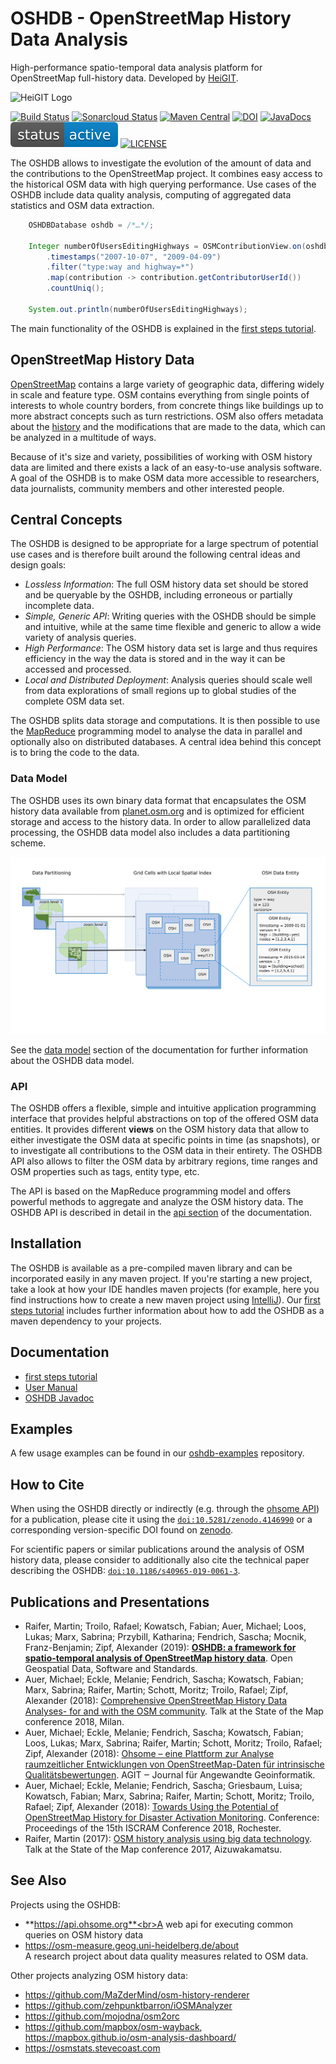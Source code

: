 OSHDB - OpenStreetMap History Data Analysis
===========================================

High-performance spatio-temporal data analysis platform for OpenStreetMap full-history data. Developed by [HeiGIT](https://heigit.org).

<img src="https://heigit.org/wp-content/uploads/2018/01/HeiGIT_Logo_cut-505x100@2x.png" height="80px" width="404px" alt="HeiGIT Logo">

[![Build Status](https://jenkins.ohsome.org/buildStatus/icon?job=oshdb/master)](https://jenkins.ohsome.org/blue/organizations/jenkins/oshdb/activity/?branch=master)
[![Sonarcloud Status](https://sonarcloud.io/api/project_badges/measure?project=org.heigit.ohsome:oshdb&metric=alert_status)](https://sonarcloud.io/dashboard?id=org.heigit.ohsome:oshdb)
[![Maven Central](https://maven-badges.herokuapp.com/maven-central/org.heigit.ohsome/oshdb/badge.svg)](https://search.maven.org/artifact/org.heigit.ohsome/oshdb)
[![DOI](https://zenodo.org/badge/DOI/10.5281/zenodo.4146990.svg)](https://doi.org/10.5281/zenodo.4146990)
[![JavaDocs](https://img.shields.io/badge/Java-docs-blue.svg)](https://docs.ohsome.org/java/oshdb)
[![status: active](https://github.com/GIScience/badges/raw/master/status/active.svg)](https://github.com/GIScience/badges#active)
[![LICENSE](https://img.shields.io/github/license/GIScience/oshdb)](COPYING)

The OSHDB allows to investigate the evolution of the amount of data and the contributions to the OpenStreetMap project. It combines easy access to the historical OSM data with high querying performance. Use cases of the OSHDB include data quality analysis, computing of aggregated data statistics and OSM data extraction.

```java
    OSHDBDatabase oshdb = /*…*/;

    Integer numberOfUsersEditingHighways = OSMContributionView.on(oshdb)
        .timestamps("2007-10-07", "2009-04-09")
        .filter("type:way and highway=*")
        .map(contribution -> contribution.getContributorUserId())
        .countUniq();

    System.out.println(numberOfUsersEditingHighways);
```

The main functionality of the OSHDB is explained in the [first steps tutorial](documentation/first-steps/README.md).

OpenStreetMap History Data
--------------------------

[OpenStreetMap](https://www.openstreetmap.org/) contains a large variety of geographic data, differing widely in scale and feature type. OSM contains everything from single points of interests to whole country borders, from concrete things like buildings up to more abstract concepts such as turn restrictions. OSM also offers metadata about the [history](https://wiki.openstreetmap.org/wiki/Planet.osm/full) and the modifications that are made to the data, which can be analyzed in a multitude of ways.

Because of it's size and variety, possibilities of working with OSM history data are limited and there exists a lack of an easy-to-use analysis software. A goal of the OSHDB is to make OSM data more accessible to researchers, data journalists, community members and other interested people.

Central Concepts
----------------

The OSHDB is designed to be appropriate for a large spectrum of potential use cases and is therefore built around the following central ideas and design goals:

* _Lossless Information_: The full OSM history data set should be stored and be queryable by the OSHDB, including erroneous or partially incomplete data.
* _Simple, Generic API_: Writing queries with the OSHDB should be simple and intuitive, while at the same time flexible and generic to allow a wide variety of analysis queries.
* _High Performance_: The OSM history data set is large and thus requires efficiency in the way the data is stored and in the way it can be accessed and processed.
* _Local and Distributed Deployment_: Analysis queries should scale well from data explorations of small regions up to global studies of the complete OSM data set.

The OSHDB splits data storage and computations. It is then possible to use the [MapReduce](https://en.wikipedia.org/wiki/MapReduce) programming model to analyse the data in parallel and optionally also on distributed databases. A central idea behind this concept is to bring the code to the data.

### Data Model

The OSHDB uses its own binary data format that encapsulates the OSM history data available from [planet.osm.org](https://planet.osm.org/) and is optimized for efficient storage and access to the history data. In order to allow parallelized data processing, the OSHDB data model also includes a data partitioning scheme.

[![schematic overview of the OSHDB data model](documentation/manual/data-model.svg)](documentation/manual/data-model.md)

See the [data model](documentation/manual/data-model.md) section of the documentation for further information about the OSHDB data model.

### API

The OSHDB offers a flexible, simple and intuitive application programming interface that provides helpful abstractions on top of the offered OSM data entities. It provides different **views** on the OSM history data that allow to either investigate the OSM data at specific points in time (as snapshots), or to investigate all contributions to the OSM data in their entirety. The OSHDB API also allows to filter the OSM data by arbitrary regions, time ranges and OSM properties such as tags, entity type, etc.

The API is based on the MapReduce programming model and offers powerful methods to aggregate and analyze the OSM history data. The OSHDB API is described in detail in the [api section](documentation/manual/api.md) of the documentation.

Installation
------------

The OSHDB is available as a pre-compiled maven library and can be incorporated easily in any maven project. If you're starting a new project, take a look at how your IDE handles maven projects (for example, here you find instructions how to create a new maven project using [IntelliJ](https://www.jetbrains.com/help/idea/maven-support.html#maven_create_project)). Our [first steps tutorial](https://github.com/GIScience/oshdb/tree/1.1.2/documentation/first-steps#2-add-maven-dependency) includes further information about how to add the OSHDB as a maven dependency to your projects.

Documentation
-------------

* [first steps tutorial](documentation/first-steps/README.md)
* [User Manual](documentation/manual/README.md)
* [OSHDB Javadoc](https://docs.ohsome.org/java/oshdb/1.1.2/aggregated/)

Examples
--------

A few usage examples can be found in our [oshdb-examples](https://gitlab.gistools.geog.uni-heidelberg.de/giscience/big-data/ohsome/oshdb-examples) repository.

How to Cite
-----------

When using the OSHDB directly or indirectly (e.g. through the [ohsome API](https://api.ohsome.org)) for a publication, please cite it using the [`doi:10.5281/zenodo.4146990`](https://doi.org/10.5281/zenodo.4146990) or a corresponding version-specific DOI found on [zenodo](https://zenodo.org/record/4146990).

For scientific papers or similar publications around the analysis of OSM history data, please consider to additionally also cite the technical paper describing the OSHDB: [`doi:10.1186/s40965-019-0061-3`](https://doi.org/10.1186/s40965-019-0061-3).

Publications and Presentations
------------------------------

* Raifer, Martin; Troilo, Rafael; Kowatsch, Fabian; Auer, Michael; Loos, Lukas; Marx, Sabrina; Przybill, Katharina; Fendrich, Sascha; Mocnik, Franz-Benjamin; Zipf, Alexander (2019): [**OSHDB: a framework for spatio-temporal analysis of OpenStreetMap history data**](https://doi.org/10.1186/s40965-019-0061-3). Open Geospatial Data, Software and Standards.
* Auer, Michael; Eckle, Melanie; Fendrich, Sascha; Kowatsch, Fabian; Marx, Sabrina; Raifer, Martin; Schott, Moritz; Troilo, Rafael; Zipf, Alexander (2018): [Comprehensive OpenStreetMap History Data Analyses- for and with the OSM community](https://2018.stateofthemap.org/2018/A33-Comprehensive_OpenStreetMap_History_Data_Analyses-_for_and_with_the_OSM_community/). Talk at the State of the Map conference 2018, Milan.
* Auer, Michael; Eckle, Melanie; Fendrich, Sascha; Kowatsch, Fabian; Loos, Lukas; Marx, Sabrina; Raifer, Martin; Schott, Moritz; Troilo, Rafael; Zipf, Alexander (2018): [Ohsome – eine Plattform zur Analyse raumzeitlicher Entwicklungen von OpenStreetMap-Daten für intrinsische Qualitätsbewertungen](https://gispoint.de/gisopen-paper/4514-ohsome-eine-plattform-zur-analyse-raumzeitlicherentwicklungen-von-openstreetmap-daten-fuer-intrinsische-qualitaetsbewertungen.html?IDjournalTitle=5). AGIT ‒ Journal für Angewandte Geoinformatik.
* Auer, Michael; Eckle, Melanie; Fendrich, Sascha; Griesbaum, Luisa; Kowatsch, Fabian; Marx, Sabrina; Raifer, Martin; Schott, Moritz; Troilo, Rafael; Zipf, Alexander (2018): [Towards Using the Potential of OpenStreetMap History for Disaster Activation Monitoring](https://www.researchgate.net/publication/325397280_Towards_Using_the_Potential_of_OpenStreetMap_History_for_Disaster_Activation_Monitoring). Conference: Proceedings of the 15th ISCRAM Conference 2018, Rochester.
* Raifer, Martin (2017): [OSM history analysis using big data technology](https://2017.stateofthemap.org/2017/osm-history-analysis-using-big-data-technology/). Talk at the State of the Map conference 2017, Aizuwakamatsu.

See Also
--------

Projects using the OSHDB:

* **https://api.ohsome.org**<br>A web api for executing common queries on OSM history data
* https://osm-measure.geog.uni-heidelberg.de/about<br>A research project about data quality measures related to OSM data.

Other projects analyzing OSM history data:

* https://github.com/MaZderMind/osm-history-renderer
* https://github.com/zehpunktbarron/iOSMAnalyzer
* https://github.com/mojodna/osm2orc
* https://github.com/mapbox/osm-wayback, https://mapbox.github.io/osm-analysis-dashboard/
* https://osmstats.stevecoast.com


